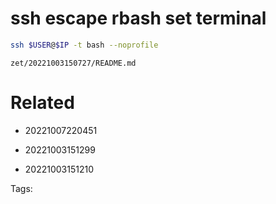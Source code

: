 # ssh escape rbash set terminal
```bash
ssh $USER@$IP -t bash --noprofile
```

` zet/20221003150727/README.md `

# Related

- 20221007220451

- 20221003151299

- 20221003151210


Tags:

    
